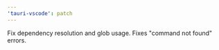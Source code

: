 ```yaml
---
'tauri-vscode': patch
---
```


Fix dependency resolution and glob usage. Fixes "command not found" errors.
